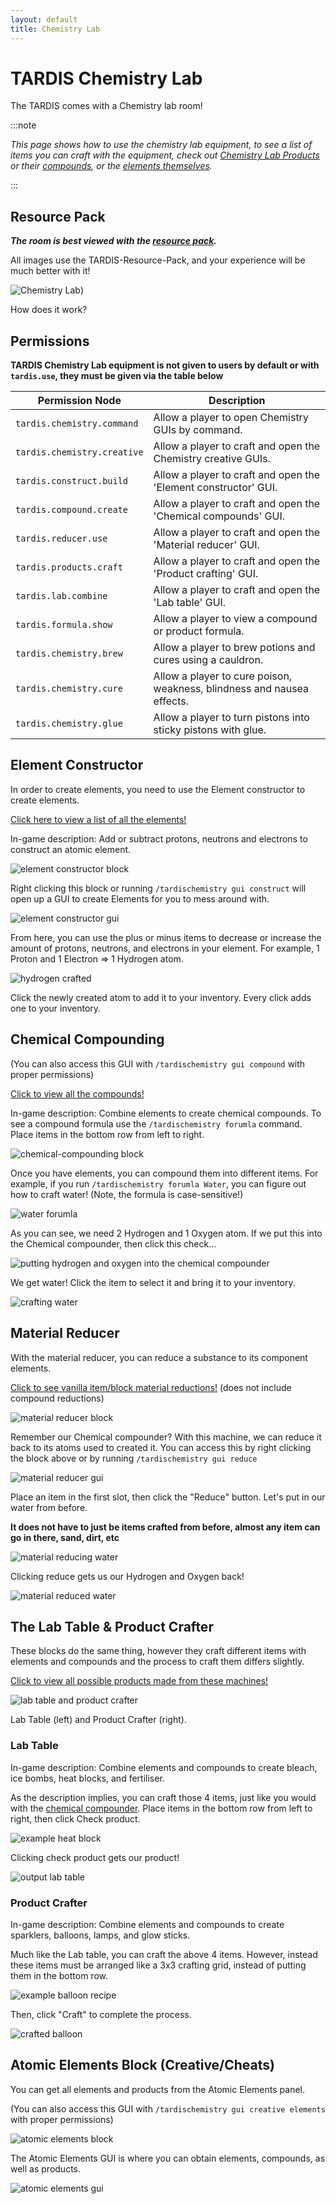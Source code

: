 ```yaml
---
layout: default
title: Chemistry Lab
---
```


# TARDIS Chemistry Lab

The TARDIS comes with a Chemistry lab room!

:::note

*This page shows how to use the chemistry lab equipment, to see a list of items you can craft with the equipment, check
out [Chemistry Lab Products](products) or their [compounds](compounds), or
the [elements themselves](elements).*

:::

## Resource Pack

***The room is best viewed with the [resource pack](https://github.com/eccentricdevotion/TARDIS-Resource-Pack).***

All images use the TARDIS-Resource-Pack, and your experience will be much better with it!

![Chemistry Lab](/images/rooms/chemistry-lab.png))

How does it work?

## Permissions

**TARDIS Chemistry Lab equipment is not given to users by default or with `tardis.use`, they must be given via the table
below**

| Permission Node             | Description                                                            |
|-----------------------------|------------------------------------------------------------------------|
| `tardis.chemistry.command`  | Allow a player to open Chemistry GUIs by command.                      |
| `tardis.chemistry.creative` | Allow a player to craft and open the Chemistry creative GUIs.          |
| `tardis.construct.build`    | Allow a player to craft and open the 'Element constructor' GUI.        |
| `tardis.compound.create`    | Allow a player to craft and open the 'Chemical compounds' GUI.         |
| `tardis.reducer.use`        | Allow a player to craft and open the 'Material reducer' GUI.           |
| `tardis.products.craft`     | Allow a player to craft and open the 'Product crafting' GUI.           |
| `tardis.lab.combine`        | Allow a player to craft and open the 'Lab table' GUI.                  |
| `tardis.formula.show`       | Allow a player to view a compound or product formula.                  |
| `tardis.chemistry.brew`     | Allow a player to brew potions and cures using a cauldron.             |
| `tardis.chemistry.cure`     | Allow a player to cure poison, weakness, blindness and nausea effects. |
| `tardis.chemistry.glue`     | Allow a player to turn pistons into sticky pistons with glue.          |

## Element Constructor

In order to create elements, you need to use the Element constructor to create elements.

[Click here to view a list of all the elements!](elements)

In-game description: Add or subtract protons, neutrons and electrons to construct an atomic element.

![element constructor block](/images/chemistry/element-constructor-block.png)

Right clicking this block or running `/tardischemistry gui construct` will open up a GUI to create Elements for you to
mess around with.

![element constructor gui](/images/chemistry/element-constructor-gui.png)

From here, you can use the plus or minus items to decrease or increase the amount of protons, neutrons, and electrons in
your element. For example, 1 Proton and 1 Electron => 1 Hydrogen atom.

![hydrogen crafted](/images/chemistry/element-constructor-hydrogen.png)

Click the newly created atom to add it to your inventory. Every click adds one to your inventory.

## Chemical Compounding

(You can also access this GUI with `/tardischemistry gui compound` with proper permissions)

[Click to view all the compounds!](compounds.md)

In-game description: Combine elements to create chemical compounds. To see a compound formula use
the `/tardischemistry forumla` command. Place items in the bottom row from left to right.

![chemical-compounding block](/images/chemistry/chemical-compounder-block.png)

Once you have elements, you can compound them into different items. For example, if you
run `/tardischemistry forumla Water`, you can figure out how to craft water! (Note, the formula is case-sensitive!)

![water forumla](/images/chemistry/formula-water.png)

As you can see, we need 2 Hydrogen and 1 Oxygen atom. If we put this into the Chemical compounder, then click this
check...

![putting hydrogen and oxygen into the chemical compounder](/images/chemistry/chemical-compounder-water-example.png)

We get water! Click the item to select it and bring it to your inventory.

![crafting water](/images/chemistry/chemical-compounder-water.png)

## Material Reducer

With the material reducer, you can reduce a substance to its component elements.

[Click to see vanilla item/block material reductions!](../material-reductions.md) (does not include compound reductions)

![material reducer block](/images/chemistry/material-reducer-block.png)

Remember our Chemical compounder? With this machine, we can reduce it back to its atoms used to created it. You can
access this by right clicking the block above or by running `/tardischemistry gui reduce`

![material reducer gui](/images/chemistry/material-reducer-gui.png)

Place an item in the first slot, then click the "Reduce" button. Let's put in our water from before.

**It does not have to just be items crafted from before, almost any item can go in there, sand, dirt, etc**

![material reducing water](/images/chemistry/material-reducing-water.png)

Clicking reduce gets us our Hydrogen and Oxygen back!

![material reduced water](/images/chemistry/material-reduced-water.png)

## The Lab Table & Product Crafter

These blocks do the same thing, however they craft different items with elements and compounds and the process to craft
them differs slightly.

[Click to view all possible products made from these machines!](chemistry-lab-products.md)

![lab table and product crafter](/images/chemistry/lab-table-product-crafter-blocks.png)

Lab Table (left) and Product Crafter (right).

### Lab Table

In-game description: Combine elements and compounds to create bleach, ice bombs, heat blocks, and fertiliser.

As the description implies, you can craft those 4 items, just like you would with
the [chemical compounder](#chemical-compounding). Place items in the bottom row from left to right, then click Check
product.

![example heat block](/images/chemistry/lab-table-gui-heat-block.png)

Clicking check product gets our product!

![output lab table](/images/chemistry/lab-table-output-heat-block.png)

### Product Crafter

In-game description: Combine elements and compounds to create sparklers, balloons, lamps, and glow sticks.

Much like the Lab table, you can craft the above 4 items. However, instead these items must be arranged like a 3x3
crafting grid, instead of putting them in the bottom row.

![example balloon recipe](/images/chemistry/product-crafting-balloon-example.png)

Then, click "Craft" to complete the process.

![crafted balloon](/images/chemistry/product-crafting-balloon-crafted.png)

## Atomic Elements Block (Creative/Cheats)

You can get all elements and products from the Atomic Elements panel.

(You can also access this GUI with `/tardischemistry gui creative elements` with proper permissions)

![atomic elements block](/images/chemistry/atomic-elements-block.png)

The Atomic Elements GUI is where you can obtain elements, compounds, as well as products.

![atomic elements gui](/images/chemistry/atomic-elememts-gui.png)
